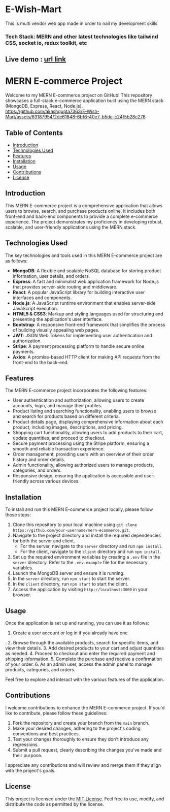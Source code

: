 



# E-Wish-Mart

This is multi vendor web app made in order to nail my development skills
<br/>

<h3>Tech Stack: MERN and other latest technologies like tailwind CSS, socket io, redux toolkit, etc</h3>

<h2>Live demo : <a href="https://e-wish-mart.onrender.com" target="_blank">url link</a></h2>

# MERN E-commerce Project

Welcome to my MERN E-commerce project on GitHub! This repository showcases a full-stack e-commerce application built using the MERN stack (MongoDB, Express, React, Node.js).
<br/>
https://github.com/akashgupta7363/E-Wish-Mart/assets/63187954/2de61848-6bf6-40e7-b5de-c24f5b28c276

## Table of Contents

- [Introduction](#introduction)
- [Technologies Used](#technologies-used)
- [Features](#features)
- [Installation](#installation)
- [Usage](#usage)
- [Contributions](#contributions)
- [License](#license)

## Introduction

This MERN E-commerce project is a comprehensive application that allows users to browse, search, and purchase products online. It includes both front-end and back-end components to provide a complete e-commerce experience. The project demonstrates my proficiency in developing robust, scalable, and user-friendly applications using the MERN stack.

## Technologies Used

The key technologies and tools used in this MERN E-commerce project are as follows:

- **MongoDB**: A flexible and scalable NoSQL database for storing product information, user details, and orders.
- **Express**: A fast and minimalist web application framework for Node.js that provides server-side routing and middleware.
- **React**: A popular JavaScript library for building interactive user interfaces and components.
- **Node.js**: A JavaScript runtime environment that enables server-side JavaScript execution.
- **HTML5 & CSS3**: Markup and styling languages used for structuring and presenting the application's user interface.
- **Bootstrap**: A responsive front-end framework that simplifies the process of building visually appealing web pages.
- **JWT**: JSON Web Tokens for implementing user authentication and authorization.
- **Stripe**: A payment processing platform to handle secure online payments.
- **Axios**: A promise-based HTTP client for making API requests from the front-end to the back-end.

## Features

The MERN E-commerce project incorporates the following features:

- User authentication and authorization, allowing users to create accounts, login, and manage their profiles.
- Product listing and searching functionality, enabling users to browse and search for products based on different criteria.
- Product details page, displaying comprehensive information about each product, including images, descriptions, and pricing.
- Shopping cart functionality, allowing users to add products to their cart, update quantities, and proceed to checkout.
- Secure payment processing using the Stripe platform, ensuring a smooth and reliable transaction experience.
- Order management, providing users with an overview of their order history and order details.
- Admin functionality, allowing authorized users to manage products, categories, and orders.
- Responsive design, ensuring the application is accessible and user-friendly across various devices.

## Installation

To install and run this MERN E-commerce project locally, please follow these steps:

1. Clone this repository to your local machine using `git clone https://github.com/your-username/mern-ecommerce.git`.
2. Navigate to the project directory and install the required dependencies for both the server and client.
   - For the server, navigate to the `server` directory and run `npm install`.
   - For the client, navigate to the `client` directory and run `npm install`.
3. Set up the required environment variables by creating a `.env` file in the `server` directory. Refer to the `.env.example` file for the necessary variables.
4. Launch the MongoDB server and ensure it is running.
5. In the `server` directory, run `npm start` to start the server.
6. In the `client` directory, run `npm start` to start the client.
7. Access the application by visiting `http://localhost:3000` in your browser.

## Usage

Once the application is set up and running, you can use it as follows:

1. Create a user account or log in if you already have one

.
2. Browse through the available products, search for specific items, and view their details.
3. Add desired products to your cart and adjust quantities as needed.
4. Proceed to checkout and enter the required payment and shipping information.
5. Complete the purchase and receive a confirmation of your order.
6. As an admin user, access the admin panel to manage products, categories, and orders.

Feel free to explore and interact with the various features of the application.

## Contributions

I welcome contributions to enhance the MERN E-commerce project. If you'd like to contribute, please follow these guidelines:

1. Fork the repository and create your branch from the `main` branch.
2. Make your desired changes, adhering to the project's coding conventions and best practices.
3. Test your changes thoroughly to ensure they don't introduce any regressions.
4. Submit a pull request, clearly describing the changes you've made and their purpose.

I appreciate any contributions and will review and merge them if they align with the project's goals.

## License

This project is licensed under the [MIT License](LICENSE). Feel free to use, modify, and distribute the code as permitted by the license.

